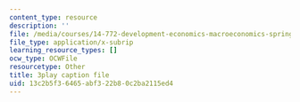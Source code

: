 ```yaml
---
content_type: resource
description: ''
file: /media/courses/14-772-development-economics-macroeconomics-spring-2013/13c2b5f36465abf322b80c2ba2115ed4_0hA7nbRzOy0.srt
file_type: application/x-subrip
learning_resource_types: []
ocw_type: OCWFile
resourcetype: Other
title: 3play caption file
uid: 13c2b5f3-6465-abf3-22b8-0c2ba2115ed4
---
```

